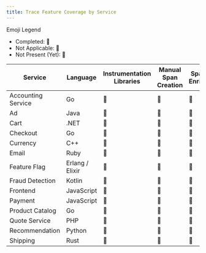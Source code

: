 ```yaml
---
title: Trace Feature Coverage by Service
---
```


Emoji Legend

- Completed: :100:
- Not Applicable: :no_bell:
- Not Present (Yet): :construction:

| Service            | Language        | Instrumentation Libraries | Manual Span Creation | Span Data Enrichment | RPC Context Propagation | Span Links     | Baggage        | Resource Detection |
|--------------------|-----------------|---------------------------|----------------------|----------------------|-------------------------|----------------|----------------|--------------------|
| Accounting Service | Go              | :construction:            | :construction:       | :construction:       | :construction:          | :construction: | :construction: | :100:              |
| Ad                 | Java            | :100:                     | :100:                | :100:                | :no_bell:               | :no_bell:      | :no_bell:      | :construction:     |
| Cart               | .NET            | :100:                     | :100:                | :100:                | :no_bell:               | :no_bell:      | :no_bell:      | :100:              |
| Checkout           | Go              | :100:                     | :100:                | :100:                | :no_bell:               | :no_bell:      | :no_bell:      | :100:              |
| Currency           | C++             | :no_bell:                 | :100:                | :100:                | :100:                   | :no_bell:      | :no_bell:      | :construction:     |
| Email              | Ruby            | :100:                     | :100:                | :100:                | :no_bell:               | :no_bell:      | :no_bell:      | :construction:     |
| Feature Flag       | Erlang / Elixir | :100:                     | :100:                | :100:                | :no_bell:               | :no_bell:      | :no_bell:      | :construction:     |
| Fraud Detection    | Kotlin          | :100:                     | :construction:       | :construction:       | :construction:          | :construction: | :construction: | :construction:     |
| Frontend           | JavaScript      | :100:                     | :100:                | :100:                | :no_bell:               | :100:          | :100:          | :100:              |
| Payment            | JavaScript      | :100:                     | :100:                | :100:                | :no_bell:               | :no_bell:      | :100:          | :100:              |
| Product Catalog    | Go              | :100:                     | :no_bell:            | :100:                | :no_bell:               | :no_bell:      | :no_bell:      | :construction:     |
| Quote Service      | PHP             | :100:                     | :100:                | :100:                | :no_bell:               | :no_bell:      | :no_bell:      | :construction:     |
| Recommendation     | Python          | :100:                     | :100:                | :100:                | :no_bell:               | :no_bell:      | :no_bell:      | :construction:     |
| Shipping           | Rust            | :no_bell:                 | :100:                | :100:                | :100:                   | :no_bell:      | :no_bell:      | :construction:     |

